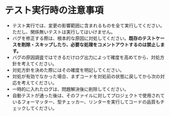 # テスト実行時の注意事項

- テスト実行では、変更の影響範囲に含まれるものを全て実行してください。ただし、関係無いテストは実行してはいけません。
- バグを修正する際は、根本的な原因に対処してください。**既存のテストケースを削除・スキップしたり、必要な処理をコメントアウトするのは禁止します。**
- バグの原因調査ではできるだけログ出力によって確度を高めてから、対処方針を考えてください。
- 対処方針を決めた際にはその確度を明記してください。
- 対処が有効でなかった場合、まずコードを対処前の状態に戻してから次の対応を考えてください。
- 一時的に入れたログは、問題解決後に削除してください。
- 自動テストが通った後は、そのファイルに対してプロジェクトで使用されているフォーマッター、型チェッカー、リンターを実行してコードの品質もチェックしてください。
